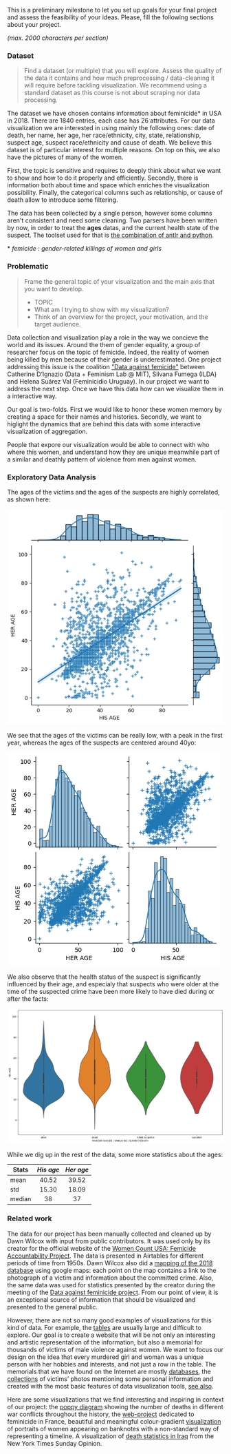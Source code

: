 This is a preliminary milestone to let you set up goals for your final project and assess the feasibility of your ideas.
Please, fill the following sections about your project.

*(max. 2000 characters per section)*

### Dataset

> Find a dataset (or multiple) that you will explore. Assess the quality of the data it contains and how much preprocessing / data-cleaning it will require before tackling visualization. We recommend using a standard dataset as this course is not about scraping nor data processing.

The dataset we have chosen contains information about feminicide* in USA in 2018. There are 1840 entries, each case has 26 attributes. For our data visualization we are interested in using mainly the following ones: date of death, her name, her age, her race/ethnicity, city, state, relationship, suspect age, suspect race/ethnicity and cause of death. We believe this dataset is of particular interest for multiple reasons. On top on this, we also have the pictures of many of the women. 

First, the topic is sensitive and requires to deeply think about what we want to show and how to do it properly and efficiently. 
Secondly, there is information both about time and space which enriches the visualization possibility.
Finally, the categorical columns such as relationship, or cause of death allow to introduce some filtering.

The data has been collected by a single person, however some columns aren't consistent and need some cleaning.
Two parsers have been written by now, in order to treat the **ages** datas, and the current health state of the suspect.
The toolset used for that is [the combination of antlr and python](https://faun.pub/introduction-to-antlr-python-af8a3c603d23).

\* *femicide : gender-related killings of women and girls* 

### Problematic

> Frame the general topic of your visualization and the main axis that you want to develop.
> - TOPIC
>  - What am I trying to show with my visualization?
>  - Think of an overview for the project, your motivation, and the target audience.

Data collection and visualization play a role in the way we concieve the world and its issues. Around the them of gender equality, a group of researcher focus on the topic of femicide. Indeed, the reality of women being killed by men because of their gender is underestimated. One project addressing this issue is the coalition ["Data against femicide"](https://datoscontrafeminicidio.net/en/home-2/) between Catherine D’Ignazio (Data + Feminism Lab @ MIT), Silvana Fumega (ILDA) and Helena Suárez Val (Feminicidio Uruguay). In our project we want to address the next step. Once we have this data how can we visualize them in a interactive way.

Our goal is two-folds. First we would like to honor these women memory by creating a space for their names and histories. Secondly, we want to higlight the dynamics that are behind this data with some interactive visualization of aggregation.

People that expore our visualization would be able to connect with who where this women, and understand how they are unique meanwhile part of a similar and deathly pattern of violence from men against women. 


### Exploratory Data Analysis


The ages of the victims and the ages of the suspects are highly correlated, as shown here:

![Correlation between ages](./milestone_imgs/regage.png "correlation")

We see that the ages of the victims can be really low, with a peak in the first year, whereas the ages of the suspects are centered around 40yo:

![Age distribution](./milestone_imgs/pair_age.png "ages")

We also observe that the health status of the suspect is significantly influenced by their age, and especialy that suspects who were older at the time of the suspected crime have been more likely to have died during or after the facts:

<img src="./milestone_imgs/violin.png" alt="drawing" width="750"/>

While we dig up in the rest of the data, some more statistics about the ages:

| Stats  | *His age* | *Her age* |
| ------ |:---------:|:---------:|
| mean   | 40.52     | 39.52     |
| std    | 15.30     | 18.09     |
| median | 38        | 37        |

### Related work

The data for our project has been manually collected and cleaned up by Dawn Wilcox with input from public contributors. It was used only by its creator for the official website of the [Women Count USA: Femicide Accountability Project](https://womencountusa.org/the-databases). The data is presented in Airtables for different periods of time from 1950s. Dawn Wilcox also did a [mapping of the 2018 database](https://l.facebook.com/l.php?u=https%3A%2F%2Fwww.google.com%2Fmaps%2Fd%2Fedit%3Fmid%3D1fD8ocpC4HYuOuNlivmAcxXVxY6_YaeKC%26usp%3Dsharing%26fbclid%3DIwAR1LWcOFOx-1JYxFjgXUhYCisuHHWWfxu2iw_qTNLmT5h8qDd0bXajE6b0M&h=AT1lbDaDjkxvYNrOPhlFrVJYmzhyYsif8g2VevTGqjelpuW9uDF6aYa0RU3I0c6WDQd9AC52HVZ3gIiG7GUjuqnwtB-PCddyxglfiGNUn2gHG-7bO1Mbvwn5ygbWTAotkyw2BZVN63J3MZnP8gPwY8HnuQ&__tn__=-UK-R&c[0]=AT0khRhezKSzP04dh-IrKGjQ8fxYv6L1I36YqKtSPM0o8mTDZi37OjafeJZR38CJRAfUlWY21qt687wZjtib_8sr_Tx0MBCkBhhy8ZaUhywNtX5AVol2Fl-FLO0H_IAPG5It0vGr7yWMsDilX6FYBc-rzRYLdc4rEGYJkL_Q3ixm2ew) using google maps: each point on the map contains a link to the photograph of a victim and information about the committed crime. Also, the same data was used for statistics presented by the creator during the meeting of the [Data against feminicide project](https://datoscontrafeminicidio.net/en/2021-edition/). From our point of view, it is an exceptional source of information that should be visualized and presented to the general public.

However, there are not so many good examples of visualizations for this kind of data. For example, the [tables](https://airtable.com/shrjQBwYvk08cbHu2/tblR739BUJgxxQqrt) are usually large and difficult to explore. Our goal is to create a website that will be not only an interesting and artistic representation of the information, but also a memorial for thousands of victims of male violence against women. We want to focus our design on the idea that every murdered girl and woman was a unique person with her hobbies and interests, and not just a row in the table. The memorials that we have found on the Internet are mostly [databases](https://womencountusa.org/the-databases), the [collections](https://gunmemorial.org) of victims’ photos mentioning some personal information and created with the most basic features of data visualization tools, [see also](https://www.aapf.org/in-memorium-old).

Here are some visualizations that we find interesting and inspiring in context of our project: the [poppy diagram](https://iibawards-prod.s3.amazonaws.com/projects/images/000/000/375/large.jpg?1403857589) showing the number of deaths in different war conflicts throughout the history, the [web-project](https://www.gabriellemerite.com/portfolio-item/death-at-home/) dedicated to feminicide in France, beautiful and meaningful colour-gradient [visualization](https://www.behance.net/gallery/96434017/Noteable-Women?tracking_source=project_owner_other_projects%5C) of portraits of women appearing on banknotes with a non-standard way of representing a timeline. A visualization of [death statistics in Iraq](https://i.pinimg.com/originals/e7/f3/eb/e7f3eb9bea609baab00c24ecc4918c94.jpg) from the New York Times Sunday Opinion.


